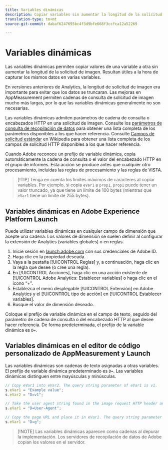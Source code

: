 ```yaml
---
title: Variables dinámicas
description: Copiar variables sin aumentar la longitud de la solicitud de imagen.
translation-type: tm+mt
source-git-commit: dabaf6247695bc4f3d9bfe668f3ccfca12a52269

---
```



# Variables dinámicas

Las variables dinámicas permiten copiar valores de una variable a otra sin aumentar la longitud de la solicitud de imagen. Resultan útiles a la hora de capturar los mismos datos en varias variables.

En versiones anteriores de Analytics, la longitud de solicitud de imagen era importante para evitar que los datos se truncaran. Las mejoras en AppMeasurement permiten cadenas de consulta de solicitud de imagen mucho más largas, por lo que las variables dinámicas generalmente no son necesarias.

Las variables dinámicas admiten parámetros de cadena de consulta o encabezados HTTP en una solicitud de imagen. Consulte los [parámetros de consulta de recopilación de datos](../../validate/query-parameters.md) para obtener una lista completa de los parámetros disponibles a los que hacer referencia. Consulte [Campos de solicitud estándar](https://es.wikipedia.org/wiki/Anexo:Cabeceras_HTTP) en Wikipedia para obtener una lista completa de los campos de solicitud HTTP disponibles a los que hacer referencia.

Cuando Adobe reconoce un prefijo de variable dinámica, copia automáticamente la cadena de consulta o el valor del encabezado HTTP en el grupo de informes. Esta acción se produce antes que cualquier otro procesamiento, incluidas las reglas de procesamiento y las reglas de VISTA.

>[!TIP] Tenga en cuenta los límites máximos de caracteres al copiar variables. Por ejemplo, si copia `eVar1` a `prop1`, `prop1` puede tener un valor truncado, ya que tiene un límite de 100 bytes (mientras que `eVar1` tiene un límite de 255 bytes).

## Variables dinámicas en Adobe Experience Platform Launch

Puede utilizar variables dinámicas en cualquier campo de dimensión que acepte una cadena. Los valores de dimensión se suelen definir al configurar la extensión de Analytics (variables globales) o en reglas.

1. Inicie sesión en [launch.adobe.com](https://launch.adobe.com) con sus credenciales de Adobe ID.
2. Haga clic en la propiedad deseada.
3. Vaya a la pestaña [!UICONTROL Reglas] y, a continuación, haga clic en la regla que desee (o cree una regla).
4. En [!UICONTROL Acciones], haga clic en una acción existente de [!UICONTROL Adobe Analytics: Establecer variables] o haga clic en el icono “+”.
5. Establezca el menú desplegable [!UICONTROL Extensión] en Adobe Analytics y el [!UICONTROL tipo de acción] en [!UICONTROL Establecer variables].
6. Busque el valor de dimensión deseado.

Coloque el prefijo de variable dinámica en el campo de texto, seguido del parámetro de cadena de consulta o del encabezado HTTP al que desee hacer referencia. De forma predeterminada, el prefijo de la variable dinámica es `D=`.

## Variables dinámicas en el editor de código personalizado de AppMeasurement y Launch

Las variables dinámicas son cadenas de texto asignadas a otras variables. El prefijo de variable dinámica predeterminado es `D=`. Las variables dinámicas distinguen entre mayúsculas y minúsculas.

```js
// Copy eVar1 into eVar2. The query string parameter of eVar1 is v1.
s.eVar1 = "Example value";
s.eVar2 = "D=v1";

// Take the user agent string found in the image request HTTP header and place it in eVar1.
s.eVar1 = "D=User-Agent";

// Copy the page URL and place it in eVar1. The query string parameter of page URL is g.
s.eVar1 = "D=g";
```

>[!NOTE] Las variables dinámicas aparecen como cadenas al depurar la implementación. Los servidores de recopilación de datos de Adobe copian los valores en el servidor.
